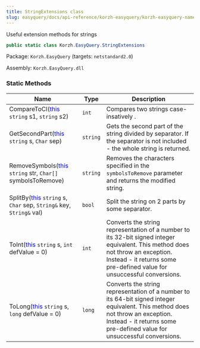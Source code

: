 ```yaml
---
title: StringExtensions class
slug: easyquery/docs/api-reference/korzh-easyquery/korzh-easyquery-namespace/stringextensions-class
---
```



Useful extension methods for strings
```csharp
public static class Korzh.EasyQuery.StringExtensions

```
Package: `Korzh.EasyQuery` (targets: `netstandard2.0`)

Assembly: `Korzh.EasyQuery.dll`

### Static Methods

| Name | Type | Description | 
| --- | --- | --- | 
| CompareToCI(<span style='color: blue'>this</span> `string` s1, `string` s2) | `int` | Compares two strings case-insatively . | 
| GetSecondPart(<span style='color: blue'>this</span> `string` s, `Char` sep) | `string` | Gets the second part of the string divided by separator. If the separator is not included - the whole string is returned. | 
| RemoveSymbols(<span style='color: blue'>this</span> `string` str, `Char[]` symbolsToRemove) | `string` | Removes the characters specified in the `symbolsToRemove` parameter and returns the modified string. | 
| SplitBy(<span style='color: blue'>this</span> `string` s, `Char` sep, `String&` key, `String&` val) | `bool` | Split the string on 2 parts by some separator. | 
| ToInt(<span style='color: blue'>this</span> `string` s, `int` defValue = 0) | `int` | Converts the string representation of a number to its 32-bit signed integer equivalent.  This method does not throw an exception. Instead - it returns some pre-defined value for unsuccessful conversions. | 
| ToLong(<span style='color: blue'>this</span> `string` s, `long` defValue = 0) | `long` | Converts the string representation of a number to its 64-bit signed integer equivalent.  This method does not throw an exception. Instead - it returns some pre-defined value for unsuccessful conversions. |